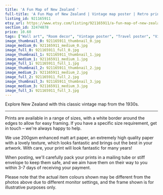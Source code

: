 ```yaml
---
title: 'A Fun Map of New Zealand '
full-title: 'A Fun Map of New Zealand | Vintage map poster | Retro print | Vintage wall art | New Zealand map print'
listing_id: 921165911
etsy_url: https://www.etsy.com/listing/921165911/a-fun-map-of-new-zealand-vintage-map?utm_source=site&utm_medium=api&utm_campaign=api
section_id: 32474878
price: 10.60
tags: ["Wall art", "Room decor", "Vintage poster", "Travel poster", "Vintage print", "High quality print", "Retro travel", "Exploration", "Classic posters", "1920s", "Vintage map print", "New Zealand", "Retro map"]
image_thumbnail_0: 921165911_thumbnail_0.jpg
image_medium_0: 921165911_medium_0.jpg
image_full_0: 921165911_full_0.jpg
image_thumbnail_1: 921165911_thumbnail_1.jpg
image_medium_1: 921165911_medium_1.jpg
image_full_1: 921165911_full_1.jpg
image_thumbnail_2: 921165911_thumbnail_2.jpg
image_medium_2: 921165911_medium_2.jpg
image_full_2: 921165911_full_2.jpg
image_thumbnail_3: 921165911_thumbnail_3.jpg
image_medium_3: 921165911_medium_3.jpg
image_full_3: 921165911_full_3.jpg
---
```

Explore New Zealand with this classic vintage map from the 1930s.

---

Prints are available in a range of sizes, with a white border around the edges to allow for easy framing. If you have a specific size requirement, get in touch – we&#39;re always happy to help.

We use 200gsm enhanced matt art paper, an extremely high quality paper with a lovely texture, which looks fantastic and brings out the best in your artwork. With care, your print will look fantastic for many years!

When posting, we&#39;ll carefully pack your prints in a mailing tube or stiff envelope to keep them safe, and we aim have them on their way to you within 3-7 days of receiving your payment.

Please note that the actual item colours shown may be different from the photos above due to different monitor settings, and the frame shown is for illustrative purposes only.
